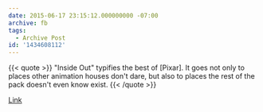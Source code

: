 ```yaml
---
date: 2015-06-17 23:15:12.000000000 -07:00
archive: fb
tags: 
  - Archive Post
id: '1434608112'
---
```


{{< quote >}}
"Inside Out" typifies the best of [Pixar]. It goes not only to places other animation houses don't dare, but also to places the rest of the pack doesn't even know exist.
{{< /quote >}}

[Link](http://www.latimes.com/entertainment/movies/la-et-mn-inside-out-review-20150619-column.html)
